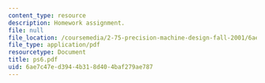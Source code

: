 ```yaml
---
content_type: resource
description: Homework assignment.
file: null
file_location: /coursemedia/2-75-precision-machine-design-fall-2001/6ae7c47ed3944b318d404baf279ae787_ps6.pdf
file_type: application/pdf
resourcetype: Document
title: ps6.pdf
uid: 6ae7c47e-d394-4b31-8d40-4baf279ae787
---
```

